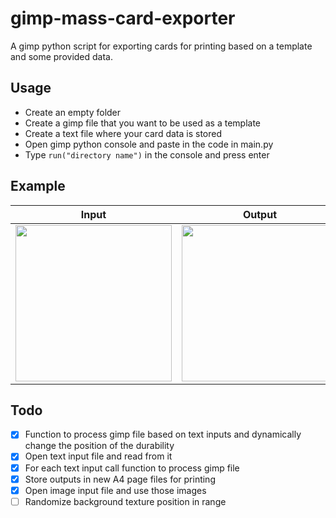 # gimp-mass-card-exporter
A gimp python script for exporting cards for printing based on a template and some provided data.

## Usage
- Create an empty folder
- Create a gimp file that you want to be used as a template
- Create a text file where your card data is stored
- Open gimp python console and paste in the code in main.py
- Type ```run("directory name")``` in the console and press enter

## Example
| Input | Output |
|-------|--------|
| <img src="https://github.com/HaroldC8/gimp-mass-card-exporter/assets/70860865/bbe78e1c-bc74-4c22-8612-c09fbbe50100" width="250" height="auto"> | <img src="https://github.com/HaroldC8/gimp-mass-card-exporter/assets/70860865/3de8366c-ce54-4b98-8d38-2bb389f90800" width="250" height="auto"> |

## Todo
- [x] Function to process gimp file based on text inputs and dynamically change the position of the durability
- [x] Open text input file and read from it
- [x] For each text input call function to process gimp file
- [x] Store outputs in new A4 page files for printing
- [x] Open image input file and use those images
- [ ] Randomize background texture position in range
